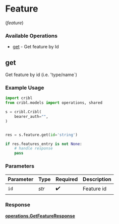 # Feature
(*feature*)

### Available Operations

* [get](#get) - Get feature by Id

## get

Get feature by id (i.e. 'type/name`)

### Example Usage

```python
import cribl
from cribl.models import operations, shared

s = cribl.Cribl(
    bearer_auth="",
)


res = s.feature.get(id='string')

if res.features_entry is not None:
    # handle response
    pass
```

### Parameters

| Parameter          | Type               | Required           | Description        |
| ------------------ | ------------------ | ------------------ | ------------------ |
| `id`               | *str*              | :heavy_check_mark: | Feature id         |


### Response

**[operations.GetFeatureResponse](../../models/operations/getfeatureresponse.md)**

